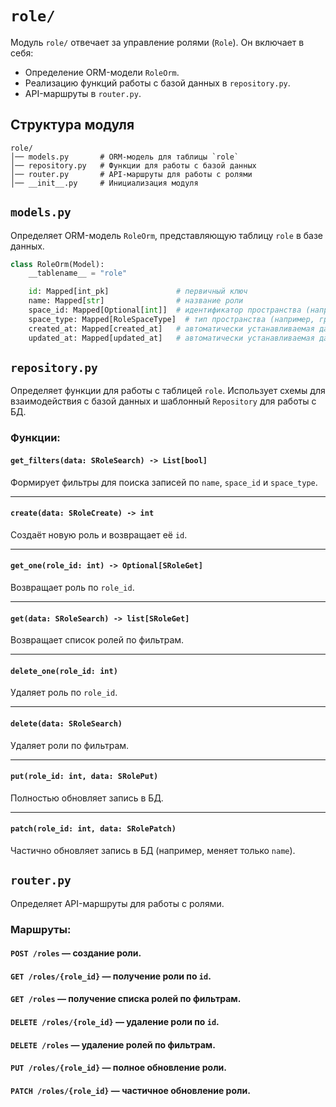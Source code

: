 # `role/`

Модуль `role/` отвечает за управление ролями (`Role`). Он включает в себя:
- Определение ORM-модели `RoleOrm`.
- Реализацию функций работы с базой данных в `repository.py`.
- API-маршруты в `router.py`.

## Структура модуля

```
role/
│── models.py       # ORM-модель для таблицы `role`
│── repository.py   # Функции для работы с базой данных
│── router.py       # API-маршруты для работы с ролями
│── __init__.py     # Инициализация модуля
```

## `models.py`

Определяет ORM-модель `RoleOrm`, представляющую таблицу `role` в базе данных.

```python
class RoleOrm(Model):
    __tablename__ = "role"

    id: Mapped[int_pk]               # первичный ключ
    name: Mapped[str]                # название роли
    space_id: Mapped[Optional[int]]  # идентификатор пространства (например, группы или организации)
    space_type: Mapped[RoleSpaceType]  # тип пространства (например, группа, организация)
    created_at: Mapped[created_at]   # автоматически устанавливаемая дата создания
    updated_at: Mapped[updated_at]   # автоматически устанавливаемая дата последнего обновления
```

## `repository.py`

Определяет функции для работы с таблицей `role`. Использует схемы для взаимодействия с базой данных и шаблонный `Repository` для работы с БД.

### **Функции:**

#### **`get_filters(data: SRoleSearch) -> List[bool]`**
Формирует фильтры для поиска записей по `name`, `space_id` и `space_type`.

---

#### **`create(data: SRoleCreate) -> int`**
Создаёт новую роль и возвращает её `id`.

---

#### **`get_one(role_id: int) -> Optional[SRoleGet]`**
Возвращает роль по `role_id`.

---

#### **`get(data: SRoleSearch) -> list[SRoleGet]`**
Возвращает список ролей по фильтрам.

---

#### **`delete_one(role_id: int)`**
Удаляет роль по `role_id`.

---

#### **`delete(data: SRoleSearch)`**
Удаляет роли по фильтрам.

---

#### **`put(role_id: int, data: SRolePut)`**
Полностью обновляет запись в БД.

---

#### **`patch(role_id: int, data: SRolePatch)`**
Частично обновляет запись в БД (например, меняет только `name`).

## `router.py`

Определяет API-маршруты для работы с ролями.

### **Маршруты:**
#### **`POST /roles`** — создание роли.
#### **`GET /roles/{role_id}`** — получение роли по `id`.
#### **`GET /roles`** — получение списка ролей по фильтрам.
#### **`DELETE /roles/{role_id}`** — удаление роли по `id`.
#### **`DELETE /roles`** — удаление ролей по фильтрам.
#### **`PUT /roles/{role_id}`** — полное обновление роли.
#### **`PATCH /roles/{role_id}`** — частичное обновление роли.
